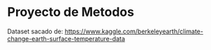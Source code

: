 # Proyecto de Metodos

Dataset sacado de: https://www.kaggle.com/berkeleyearth/climate-change-earth-surface-temperature-data